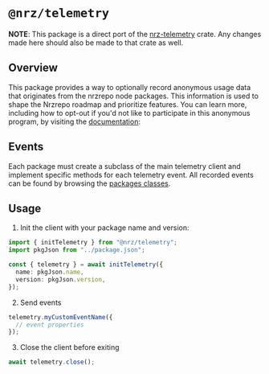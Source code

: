 # `@nrz/telemetry`

**NOTE**:
This package is a direct port of the [nrz-telemetry](https://github.com/khulnasoft/nrzrepo/blob/main/crates/nrzrepo-telemetry) crate.
Any changes made here should also be made to that crate as well.

## Overview

This package provides a way to optionally record anonymous usage data that originates from the nrzrepo node packages.
This information is used to shape the Nrzrepo roadmap and prioritize features. You can learn more, including how to opt-out if you'd not like to participate in this anonymous program, by visiting the [documentation](https://turbo.build/repo/docs/telemetry):

## Events

Each package must create a subclass of the main telemetry client and implement specific methods for each telemetry event. All recorded events can be found by browsing the [packages classes](./src/events).

## Usage

1. Init the client with your package name and version:

```ts
import { initTelemetry } from "@nrz/telemetry";
import pkgJson from "../package.json";

const { telemetry } = await initTelemetry({
  name: pkgJson.name,
  version: pkgJson.version,
});
```

2. Send events

```ts
telemetry.myCustomEventName({
  // event properties
});
```

3. Close the client before exiting

```ts
await telemetry.close();
```
